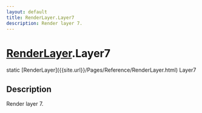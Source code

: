 ```yaml
---
layout: default
title: RenderLayer.Layer7
description: Render layer 7.
---
```

# [RenderLayer]({{site.url}}/Pages/Reference/RenderLayer.html).Layer7

<div class='signature' markdown='1'>
static [RenderLayer]({{site.url}}/Pages/Reference/RenderLayer.html) Layer7
</div>

## Description
Render layer 7.

